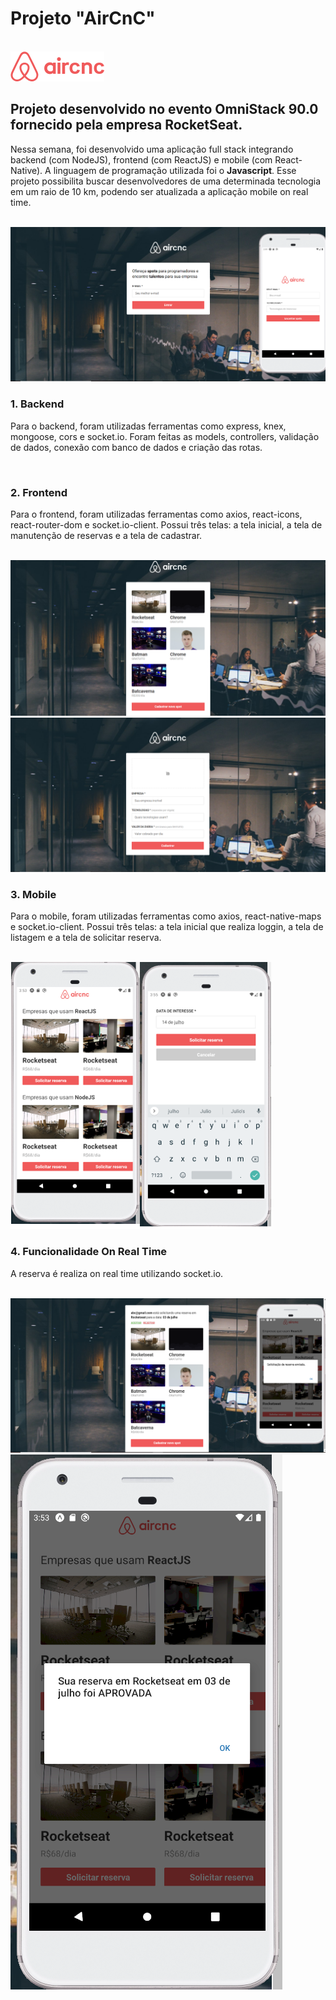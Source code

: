 # Projeto "AirCnC"

<br>
<img src="/mobile/src/assets/logo.png">
<br>

## Projeto desenvolvido no evento OmniStack 90.0 fornecido pela empresa RocketSeat.

Nessa semana, foi desenvolvido uma aplicação full stack integrando backend (com NodeJS), frontend (com ReactJS) e mobile (com React-Native). A linguagem de programação utilizada foi o **Javascript**.
Esse projeto possibilita buscar desenvolvedores de uma determinada tecnologia em um raio de 10 km, podendo ser atualizada a aplicação mobile on real time.

<br>
<img src="/uploads/foto1.png">
<br>

### 1. Backend

Para o backend, foram utilizadas ferramentas como express, knex, mongoose, cors e socket.io. Foram feitas as models, controllers, validação de dados, conexão com banco de dados e criação das rotas.

<br>

### 2. Frontend

Para o frontend, foram utilizadas ferramentas como axios, react-icons, react-router-dom e socket.io-client. Possui três telas: a tela inicial, a tela de manutenção de reservas e a tela de cadastrar.

<br>
<img src="/uploads/foto2.png">
<br>
<img src="/uploads/foto3.png">
<br>

### 3. Mobile

Para o mobile, foram utilizadas ferramentas como axios, react-native-maps e socket.io-client. Possui três telas: a tela inicial que realiza loggin, a tela de listagem e a tela de solicitar reserva.

<br>
<img src="/uploads/foto4.png">
<br>

### 4. Funcionalidade On Real Time

A reserva é realiza on real time utilizando socket.io.

<br>
<img src="/uploads/foto5.png">
<br>
<img src="/uploads/foto6.png">
<br>
